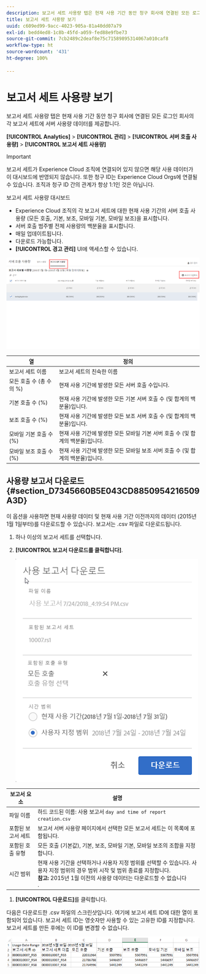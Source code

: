 ```yaml
---
description: 보고서 세트 사용량 탭은 현재 사용 기간 동안 청구 회사에 연결된 모든 로그인 회사의 각 보고서 세트에 서버 사용량 데이터를 제공합니다.
title: 보고서 세트 사용량 보기
uuid: c609ed99-9acc-4023-905a-81a40dd07a79
exl-id: bedd4ed8-1c8b-45fd-a059-fed88e9fbe73
source-git-commit: 7cb2489c2deaf8e75c71589895314067a010caf8
workflow-type: ht
source-wordcount: '431'
ht-degree: 100%

---
```


# 보고서 세트 사용량 보기

보고서 세트 사용량 탭은 현재 사용 기간 동안 청구 회사에 연결된 모든 로그인 회사의 각 보고서 세트에 서버 사용량 데이터를 제공합니다.

**[!UICONTROL Analytics]** > **[!UICONTROL 관리]** > **[!UICONTROL 서버 호출 사용량]** > **[!UICONTROL 보고서 세트 사용량]**

>[!IMPORTANT]
>
>보고서 세트가 Experience Cloud 조직에 연결되어 있지 않으면 해당 사용 데이터가 이 대시보드에 반영되지 않습니다. 또한 청구 ID는 Experience Cloud Orgs에 연결될 수 있습니다. 조직과 청구 ID 간의 관계가 항상 1:1인 것은 아닙니다.

보고서 세트 사용량 대시보드

* Experience Cloud 조직의 각 보고서 세트에 대한 현재 사용 기간의 서버 호출 사용량 (모든 호출, 기본, 보조, 모바일 기본, 모바일 보조)을 표시합니다.
* 서버 호출 범주별 전체 사용량의 백분율을 표시합니다.
* 매일 업데이트됩니다.
* 다운로드 가능합니다.
* **[!UICONTROL 경고 관리]** UI에 액세스할 수 있습니다.

![](assets/report-suite-usage.png)

| 열 | 정의 |
|--- |--- |
| 보고서 세트 이름 | 보고서 세트의 친숙한 이름 |
| 모든 호출 수 (총 수의 %) | 현재 사용 기간에 발생한 모든 서버 호출 수입니다. |
| 기본 호출 수 (%) | 현재 사용 기간에 발생한 모든 기본 서버 호출 수 (및 합계의 백분율)입니다. |
| 보조 호출 수 (%) | 현재 사용 기간에 발생한 모든 보조 서버 호출 수 (및 합계의 백분율)입니다. |
| 모바일 기본 호출 수 (%) | 현재 사용 기간에 발생한 모든 모바일 기본 서버 호출 수 (및 합계의 백분율)입니다. |
| 모바일 보조 호출 수 (%) | 현재 사용 기간에 발생한 모든 모바일 보조 서버 호출 수 (및 합계의 백분율)입니다. |


## 사용량 보고서 다운로드 {#section_D7345660B5E043CD8850954216509A3D}

이 옵션을 사용하면 현재 사용량 데이터 및 현재 사용 기간 이전까지의 데이터 (2015년 1월 1일부터)를 다운로드할 수 있습니다. 보고서는 .csv 파일로 다운로드됩니다.

1. 하나 이상의 보고서 세트를 선택합니다.
1. **[!UICONTROL 보고서 다운로드를 클릭합니다]**.

   ![](assets/download_report.png)

| 보고서 요소 | 설명 |
|--- |--- |
| 파일 이름 | 하드 코드된 이름: 사용 보고서 `day and time of report creation.csv` |
| 포함된 보고서 세트 | 보고서 서버 사용량 페이지에서 선택한 모든 보고서 세트는 이 목록에 포함됩니다. |
| 포함된 호출 유형 | 모든 호출 (기본값), 기본, 보조, 모바일 기본, 모바일 보조의 조합을 지정합니다. |
| 시간 범위 | 현재 사용 기간을 선택하거나 사용자 지정 범위를 선택할 수 있습니다.  사용자 지정 범위의 경우 범위 시작 및 범위 종료를 지정합니다. <br>**참고:** 2015년 1월 이전의 사용량 데이터는 다운로드할 수 없습니다 </br>. |

1. **[!UICONTROL 다운로드]**&#x200B;를 클릭합니다.

다음은 다운로드한 .csv 파일의 스크린샷입니다. 여기에 보고서 세트 ID에 대한 열이 포함되어 있습니다. 보고서 세트 ID는 영숫자만 사용할 수 있는 고유한 ID를 지정합니다. 보고서 세트를 만든 후에는 이 ID를 변경할 수 없습니다.

![](assets/download-usage.png)
